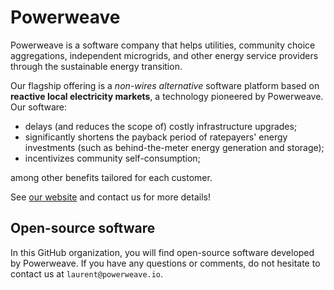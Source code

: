 # Powerweave

Powerweave is a software company that helps utilities, community choice aggregations, independent microgrids, and other energy service providers through the sustainable energy transition.

Our flagship offering is a *non-wires alternative* software platform based on **reactive local electricity markets**, a technology pioneered by Powerweave. Our software:

* delays (and reduces the scope of) costly infrastructure upgrades;
* significantly shortens the payback period of ratepayers' energy investments (such as behind-the-meter energy generation and storage);
* incentivizes community self-consumption;

among other benefits tailored for each customer.

See [our website](https://powerweave.io) and contact us for more details!

## Open-source software

In this GitHub organization, you will find open-source software developed by Powerweave. If you have any questions or comments, do not hesitate to contact us at `laurent@powerweave.io`.